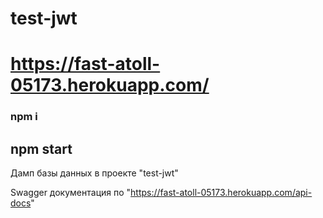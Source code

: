 # test-jwt
# https://fast-atoll-05173.herokuapp.com/

### npm i
## npm start

Дамп базы данных в проекте "test-jwt"

Swagger документация по "https://fast-atoll-05173.herokuapp.com/api-docs" 

